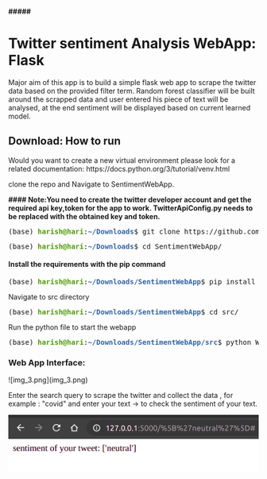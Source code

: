 **##### <h1>Twitter sentiment Analysis WebApp: Flask</h1>**

Major aim of this app is to build a simple flask web app
to scrape the twitter data based on the provided filter term.
Random forest classifier will be built around the scrapped data
and user entered his piece of text will be analysed, at the end
sentiment will be displayed based on current learned model.

<h2>Download: How to run</h2>
Would you want to create a new virtual environment
please look for a related documentation: https://docs.python.org/3/tutorial/venv.html

clone the repo and Navigate to SentimentWebApp.

**#### **Note:You need to create the twitter developer account and 
get the required api key,token for the app to work.
TwitterApiConfig.py needs to be replaced with the obtained key and token.****

<pre>(base) <font color="#4E9A06"><b>harish@hari</b></font>:<font color="#3465A4"><b>~/Downloads</b></font>$ git clone https://github.com/hraja101/SentimentWebApp
</pre>
<pre>(base) <font color="#4E9A06"><b>harish@hari</b></font>:<font color="#3465A4"><b>~/Downloads</b></font>$ cd SentimentWebApp/
</pre>

#### **Install the requirements with the pip command**
<pre>(base) <font color="#4E9A06"><b>harish@hari</b></font>:<font color="#3465A4"><b>~/Downloads/SentimentWebApp</b></font>$ pip install -r requirements.txt </pre>

Navigate to src directory
<pre>(base) <font color="#4E9A06"><b>harish@hari</b></font>:<font color="#3465A4"><b>~/Downloads/SentimentWebApp</b></font>$ cd src/</pre>
Run the python file to start the webapp
<pre>(base) <font color="#4E9A06"><b>harish@hari</b></font>:<font color="#3465A4"><b>~/Downloads/SentimentWebApp/src</b></font>$ python WebApiSentiment.py 
</pre>

<h3>Web App Interface:</h3>
![img_3.png](img_3.png)

Enter the search query to scrape the twitter and collect the data , 
for example : "covid" and enter your text -> to check the sentiment of your text.

![img_2.png](img_2.png)
